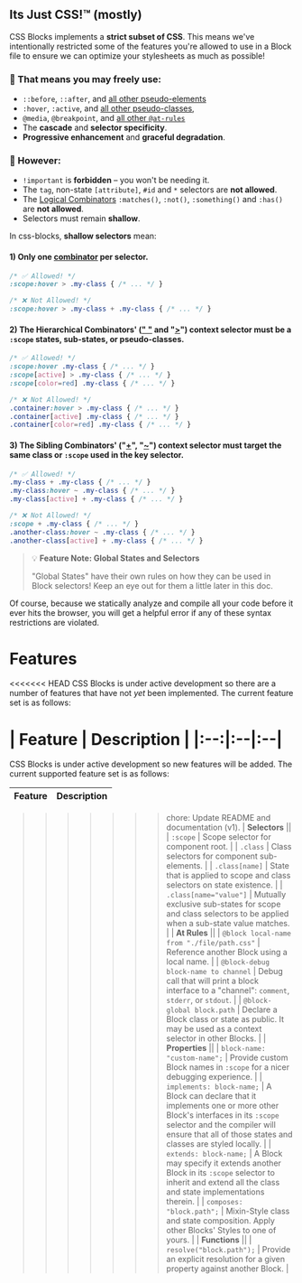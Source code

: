 ## Its Just CSS!™️ (mostly)

CSS Blocks implements a **strict subset of CSS**. This means we've intentionally restricted some of the features you're allowed to use in a Block file to ensure we can optimize your stylesheets as much as possible!

### 🎉 That means you may freely use:

 - `::before`, `::after`, and [all other pseudo-elements](https://developer.mozilla.org/en-US/docs/Web/CSS/Pseudo-elements)
 - `:hover`, `:active`, and [all other pseudo-classes](https://developer.mozilla.org/en-US/docs/Web/CSS/Pseudo-classes),
 - `@media`, `@breakpoint`, and [all other `@at-rules`](https://developer.mozilla.org/en-US/docs/Web/CSS/At-rule)
 - The **cascade** and **selector specificity**.
 - **Progressive enhancement** and **graceful degradation**.

### 🚨 However:

 - `!important` is **forbidden** – you won't be needing it.
 - The `tag`, non-state `[attribute]`, `#id` and `*` selectors are **not allowed**.
 - The [Logical Combinators](https://www.w3.org/TR/selectors-4/#logical-combination) `:matches()`, `:not()`, `:something()` and `:has()` are **not allowed**.
 - Selectors must remain **shallow**.

In css-blocks, **shallow selectors** mean:

#### 1) Only one [combinator](https://developer.mozilla.org/en-US/docs/Learn/CSS/Introduction_to_CSS/Combinators_and_multiple_selectors) per selector.

```css
/* ✅ Allowed! */
:scope:hover > .my-class { /* ... */ }

/* ❌ Not Allowed! */
:scope:hover > .my-class + .my-class { /* ... */ }
```

#### 2) The Hierarchical Combinators' ([" "](https://developer.mozilla.org/en-US/docs/Web/CSS/Descendant_selectors) and "[>](https://developer.mozilla.org/en-US/docs/Web/CSS/Child_selectors)") context selector must be a `:scope` states, sub-states, or pseudo-classes.

```css
/* ✅ Allowed! */
:scope:hover .my-class { /* ... */ }
:scope[active] > .my-class { /* ... */ }
:scope[color=red] .my-class { /* ... */ }

/* ❌ Not Allowed! */
.container:hover > .my-class { /* ... */ }
.container[active] .my-class { /* ... */ }
.container[color=red] .my-class { /* ... */ }
```

#### 3) The Sibling Combinators' ("[+](https://developer.mozilla.org/en-US/docs/Web/CSS/Adjacent_sibling_selectors)", "[~](https://developer.mozilla.org/en-US/docs/Web/CSS/General_sibling_selectors)") context selector must target the **same class or `:scope`** used in the key selector.

```css
/* ✅ Allowed! */
.my-class + .my-class { /* ... */ }
.my-class:hover ~ .my-class { /* ... */ }
.my-class[active] + .my-class { /* ... */ }

/* ❌ Not Allowed! */
:scope + .my-class { /* ... */ }
.another-class:hover ~ .my-class { /* ... */ }
.another-class[active] + .my-class { /* ... */ }
```

> 💡 **Feature Note: Global States and Selectors**
>
> "Global States" have their own rules on how they can be used in Block selectors! Keep an eye out for them a little later in this doc.

Of course, because we statically analyze and compile all your code before it ever hits the browser, you will get a helpful error if any of these syntax restrictions are violated.

# Features

<<<<<<< HEAD
CSS Blocks is under active development so there are a number of features that have not *yet* been implemented. The current feature set is as follows:

| **Feature** | **Description** |
|:--:|:--|:--|
=======
CSS Blocks is under active development so new features will be added. The current supported feature set is as follows:

| **Feature** | **Description** |
|:--:|:--|
>>>>>>> chore: Update README and documentation (v1).
| **Selectors** ||
| `:scope` | Scope selector for component root. |
| `.class` | Class selectors for component sub-elements. |
| `.class[name]` | State that is applied to scope and class selectors on state existence. |
| `.class[name="value"]` | Mutually exclusive sub-states for scope and class selectors to be applied when a sub-state value matches. |
| **At Rules** ||
| `@block local-name from "./file/path.css"` | Reference another Block using a local name. |
| `@block-debug block-name to channel` | Debug call that will print a block interface to a "channel": `comment`, `stderr`, or `stdout`. |
| `@block-global block.path` | Declare a Block class or state as public. It may be used as a context selector in other Blocks. |
| **Properties** ||
| `block-name: "custom-name";` | Provide custom Block names in `:scope` for a nicer debugging experience. |
| `implements: block-name;` | A Block can declare that it implements one or more other Block's interfaces in its `:scope` selector and the compiler will ensure that all of those states and classes are styled locally. |
| `extends: block-name;` | A Block may specify it extends another Block in its `:scope` selector to inherit and extend all the class and state implementations therein. |
| `composes: "block.path";` | Mixin-Style class and state composition. Apply other Blocks' Styles to one of yours.  |
| **Functions** ||
| `resolve("block.path");` | Provide an explicit resolution for a given property against another Block. |
